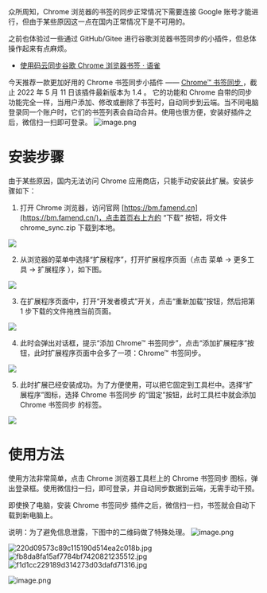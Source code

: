 众所周知，Chrome 浏览器的书签的同步正常情况下需要连接 Google 账号才能进行，但由于某些原因这一点在国内正常情况下是不可用的。

之前也体验过一些通过 GitHub/Gitee 进行谷歌浏览器书签同步的小插件，但总体操作起来有点麻烦。

- [使用码云同步谷歌 Chrome 浏览器书签 · 语雀](https://www.yuque.com/shenweiyan/cookbook/chrome-bookmark-sync)

今天推荐一款更加好用的 Chrome 书签同步小插件 —— [Chrome™ 书签同步 ](https://bm.famend.cn/)，截止 2022 年 5 月 11 日该插件最新版本为 1.4 。
它的功能和 Chrome 自带的同步功能完全一样，当用户添加、修改或删除了书签时，自动同步到云端。当不同电脑登录同一个账户时，它们的书签列表会自动合并。使用也很方便，安装好插件之后，微信扫一扫即可登录。
![image.png](https://cdn.nlark.com/yuque/0/2022/png/126032/1652234129997-820d3a13-967b-427d-a381-954fd27be3d7.png#clientId=u0264a21c-f867-4&from=paste&height=771&id=ude48bfd7&originHeight=771&originWidth=1015&originalType=binary&ratio=1&rotation=0&showTitle=false&size=54579&status=done&style=none&taskId=u537c3deb-dfa8-4ebc-891f-b483317800e&title=&width=1015)

# 安装步骤

由于某些原因，国内无法访问 Chrome 应用商店，只能手动安装此扩展。安装步骤如下：

1. 打开 Chrome 浏览器，访问官网 [https://bm.famend.cn](https://bm.famend.cn/)，点击首页右上方的 “下载” 按钮，将文件 chrome_sync.zip 下载到本地。

![](https://cdn.nlark.com/yuque/0/2022/png/126032/1652234335839-be2dfee2-927b-4719-9426-f3e2cafe39ac.png#clientId=u0264a21c-f867-4&from=paste&id=u2d51f28d&originHeight=288&originWidth=727&originalType=url&ratio=1&rotation=0&showTitle=false&status=done&style=none&taskId=u98458ee7-0fee-4b05-bec2-6f118984bdf&title=)

2. 从浏览器的菜单中选择“扩展程序”，打开扩展程序页面（点击 菜单 -> 更多工具 -> 扩展程序 ），如下图。

![](https://cdn.nlark.com/yuque/0/2022/png/126032/1652234375820-b7bd039e-6d68-4bef-abf1-3691fbaf0e5e.png#clientId=u0264a21c-f867-4&from=paste&id=u2776fd3f&originHeight=524&originWidth=727&originalType=url&ratio=1&rotation=0&showTitle=false&status=done&style=none&taskId=ud21b7d4b-c0d0-4a85-bd5c-ff7bf986e7d&title=)

3. 在扩展程序页面中，打开“开发者模式”开关，点击“重新加载”按钮，然后把第 1 步下载的文件拖拽当前页面。

![](https://cdn.nlark.com/yuque/0/2022/png/126032/1652234399450-4e97d98f-c346-465f-aacb-e94819a69ada.png#clientId=u0264a21c-f867-4&from=paste&id=u81de7f07&originHeight=477&originWidth=727&originalType=url&ratio=1&rotation=0&showTitle=false&status=done&style=none&taskId=ubdeeb233-080a-4496-8027-9faba3961d6&title=)

4. 此时会弹出对话框，提示“添加 Chrome™ 书签同步”，点击“添加扩展程序”按钮，此时扩展程序页面中会多了一项：Chrome™ 书签同步。

![](https://cdn.nlark.com/yuque/0/2022/png/126032/1652234498482-13ffa981-82fb-4556-be9b-4cde4d67a93d.png#clientId=u0264a21c-f867-4&from=paste&id=u64e253f0&originHeight=476&originWidth=727&originalType=url&ratio=1&rotation=0&showTitle=false&status=done&style=none&taskId=u32631758-5241-4efa-b473-ab9e88052e5&title=)

5. 此时扩展已经安装成功。为了方便使用，可以把它固定到工具栏中。选择“扩展程序”图标，选择 Chrome 书签同步 的“固定”按钮，此时工具栏中就会添加 Chrome 书签同步 的标签。

![](https://cdn.nlark.com/yuque/0/2022/png/126032/1652234528248-0886e867-7265-4391-a490-40dd242809bf.png#clientId=u0264a21c-f867-4&from=paste&id=u004b6d53&originHeight=430&originWidth=727&originalType=url&ratio=1&rotation=0&showTitle=false&status=done&style=none&taskId=u3389b811-02ec-4a92-97bf-36018b65dcd&title=)

# 使用方法

使用方法非常简单，点击 Chrome 浏览器工具栏上的 Chrome 书签同步 图标，弹出登录框。使用微信扫一扫，即可登录，并自动同步数据到云端，无需手动干预。

即使换了电脑，安装 Chrome 书签同步 插件之后，微信扫一扫，书签就会自动下载到新电脑上。

说明：为了避免信息泄露，下图中的二维码做了特殊处理。
![image.png](https://cdn.nlark.com/yuque/0/2022/png/126032/1652236281297-f6d6f0b2-3383-4351-a402-0ed7fe6e884c.png#clientId=u0264a21c-f867-4&from=paste&height=481&id=u7338578e&originHeight=481&originWidth=1293&originalType=binary&ratio=1&rotation=0&showTitle=false&size=106692&status=done&style=none&taskId=u8557c7a9-03e4-430f-9cc3-80c4ae5313e&title=&width=1293)

![220d09573c89c115190d514ea2c018b.jpg](https://cdn.nlark.com/yuque/0/2022/jpeg/126032/1652235396739-ece09879-8c39-4bb5-8cb2-6b5824f63614.jpeg#clientId=u0264a21c-f867-4&from=paste&height=472&id=u1e657009&originHeight=1461&originWidth=752&originalType=binary&ratio=1&rotation=0&showTitle=false&size=178294&status=done&style=none&taskId=u6e15f65a-4be7-45f1-b0b0-b2ea5a54650&title=&width=243) ![fb8da8fa15af7784bf7420821235512.jpg](https://cdn.nlark.com/yuque/0/2022/jpeg/126032/1652235463770-4a5486bc-8290-4c3f-997b-5f02538357c4.jpeg#clientId=u0264a21c-f867-4&from=paste&height=472&id=ubc2ed572&originHeight=1474&originWidth=752&originalType=binary&ratio=1&rotation=0&showTitle=false&size=86118&status=done&style=none&taskId=u5d85d1a7-ced0-46f4-9b99-5ec87cda982&title=&width=241)![f1d1cc229189d314273d03dafd71316.jpg](https://cdn.nlark.com/yuque/0/2022/jpeg/126032/1652235533597-aedc48b3-a5d2-454e-97de-34bd9065b713.jpeg#clientId=u0264a21c-f867-4&from=paste&height=473&id=u837f5e69&originHeight=1482&originWidth=752&originalType=binary&ratio=1&rotation=0&showTitle=false&size=72484&status=done&style=none&taskId=u3fa7dc2f-bdb1-4d86-8de8-6b65e5e762c&title=&width=240)

![image.png](https://cdn.nlark.com/yuque/0/2022/png/126032/1652234964970-974cf7ed-0544-4692-b5ad-5344da2963be.png#clientId=u0264a21c-f867-4&from=paste&height=376&id=u48623ba5&originHeight=376&originWidth=430&originalType=binary&ratio=1&rotation=0&showTitle=false&size=22980&status=done&style=none&taskId=ufd6b83dc-87fd-4334-b5ce-00381ae46ba&title=&width=430)
